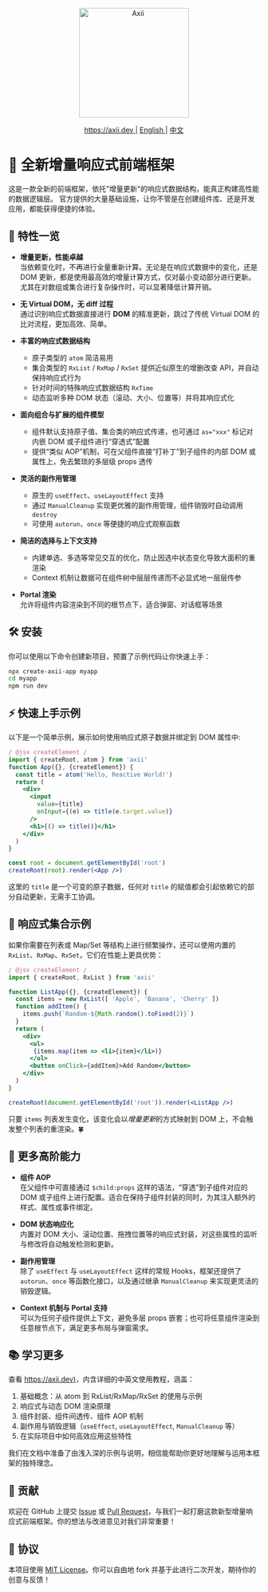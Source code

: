 <p align="center">
  <img src="https://axii.dev/logos/axii-logo-bg-black.svg" height="220" alt="Axii" />
</p>

<p align="center">
  <a href="https://axii.dev">
    https://axii.dev
  </a>
  <span>|</span>
  <a href="https://github.com/axiijs/axii/blob/main/README.md">
    English
  </a>
  <span>|</span>
  <a href="https://github.com/axiijs/axii/blob/main/README-zh_CN.md">
    中文
  </a>
</p>

# 🚀 全新增量响应式前端框架

这是一款全新的前端框架，依托"增量更新"的响应式数据结构，能真正构建高性能的数据逻辑层。
官方提供的大量基础设施，让你不管是在创建组件库、还是开发应用，都能获得便捷的体验。

## 🌟 特性一览

- **增量更新，性能卓越**  
  当依赖变化时，不再进行全量重新计算。无论是在响应式数据中的变化，还是 DOM 更新，都是使用最高效的增量计算方式，仅对最小变动部分进行更新。尤其在对数组或集合进行复杂操作时，可以显著降低计算开销。

- **无 Virtual DOM，无 diff 过程**  
  通过识别响应式数据直接进行 **DOM** 的精准更新，跳过了传统 Virtual DOM 的比对流程，更加高效、简单。

- **丰富的响应式数据结构**  
  - 原子类型的 `atom` 简洁易用  
  - 集合类型的 `RxList` / `RxMap` / `RxSet` 提供近似原生的增删改查 API，并自动保持响应式行为  
  - 针对时间的特殊响应式数据结构 `RxTime`  
  - 动态监听多种 DOM 状态（滚动、大小、位置等）并将其响应式化

- **面向组合与扩展的组件模型**  
  - 组件默认支持原子值、集合类的响应式传递，也可通过 `as="xxx"` 标记对内嵌 DOM 或子组件进行“穿透式”配置  
  - 提供“类似 AOP”机制，可在父组件直接“打补丁”到子组件的内部 DOM 或属性上，免去繁琐的多层级 props 透传

- **灵活的副作用管理**  
  - 原生的 `useEffect`、`useLayoutEffect` 支持  
  - 通过 `ManualCleanup` 实现更优雅的副作用管理，组件销毁时自动调用 `destroy`  
  - 可使用 `autorun`、`once` 等便捷的响应式观察函数

- **简洁的选择与上下文支持**  
  - 内建单选、多选等常见交互的优化，防止因选中状态变化导致大面积的重渲染  
  - Context 机制让数据可在组件树中层层传递而不必显式地一层层传参

- **Portal 渲染**  
  允许将组件内容渲染到不同的根节点下，适合弹窗、对话框等场景

## 🛠 安装

你可以使用以下命令创建新项目，预置了示例代码让你快速上手：

```bash
npx create-axii-app myapp
cd myapp
npm run dev
```

## ⚡ 快速上手示例

以下是一个简单示例，展示如何使用响应式原子数据并绑定到 DOM 属性中:
```jsx
/ @jsx createElement /
import { createRoot, atom } from 'axii'
function App({}, {createElement}) {
  const title = atom('Hello, Reactive World!')
  return (
    <div>
      <input
        value={title}
        onInput={(e) => title(e.target.value)}
      />
      <h1>{() => title()}</h1>
    </div>
  )
}

const root = document.getElementById('root')
createRoot(root).render(<App />)
```
这里的 `title` 是一个可变的原子数据，任何对 `title` 的赋值都会引起依赖它的部分自动更新，无需手工协调。

## 🍃 响应式集合示例

如果你需要在列表或 Map/Set 等结构上进行频繁操作，还可以使用内置的 `RxList`、`RxMap`、`RxSet`，它们在性能上更具优势：

```jsx
/ @jsx createElement /
import { createRoot, RxList } from 'axii'

function ListApp({}, {createElement}) {
  const items = new RxList([ 'Apple', 'Banana', 'Cherry' ])
  function addItem() {
    items.push(`Random-${Math.random().toFixed(2)}`)
  }
  return (
    <div>
      <ul>
       {items.map(item => <li>{item}</li>)}
      </ul>
      <button onClick={addItem}>Add Random</button>
    </div>
  )
}

createRoot(document.getElementById('root')).render(<ListApp />)
```


只要 `items` 列表发生变化，该变化会以*增量更新*的方式映射到 DOM 上，不会触发整个列表的重渲染。🍀

## 🔬 更多高阶能力

- **组件 AOP**  
  在父组件中可直接通过 `$child:props` 这样的语法，“穿透”到子组件对应的 DOM 或子组件上进行配置。适合在保持子组件封装的同时，为其注入额外的样式、属性或事件绑定。

- **DOM 状态响应化**  
  内置对 DOM 大小、滚动位置、拖拽位置等的响应式封装，对这些属性的监听与修改将自动触发检测和更新。

- **副作用管理**  
  除了 `useEffect` 与 `useLayoutEffect` 这样的常规 Hooks，框架还提供了 `autorun`、`once` 等函数化接口，以及通过继承 `ManualCleanup` 来实现更灵活的销毁逻辑。

- **Context 机制与 Portal 支持**  
  可以为任何子组件提供上下文，避免多层 props 嵌套；也可将任意组件渲染到任意根节点下，满足更多布局与弹窗需求。

## 📚 学习更多

查看 [https://axii.dev)](https://axii.dev)，内含详细的中英文使用教程，涵盖：

1. 基础概念：从 atom 到 RxList/RxMap/RxSet 的使用与示例
2. 响应式与动态 DOM 渲染原理
3. 组件封装、组件间透传、组件 AOP 机制
4. 副作用与销毁逻辑（`useEffect`, `useLayoutEffect`, `ManualCleanup` 等）
5. 在实际项目中如何高效应用这些特性

我们在文档中准备了由浅入深的示例与说明，相信能帮助你更好地理解与运用本框架的独特理念。

## 🤝 贡献

欢迎在 GitHub 上提交 [Issue](https://github.com/axiijs/axii/issues) 或 [Pull Request](https://github.com/axiijs/axii/pulls)，与我们一起打磨这款新型增量响应式前端框架。你的想法与改进意见对我们非常重要！

## 📄 协议

本项目使用 [MIT License](./LICENSE)。你可以自由地 fork 并基于此进行二次开发，期待你的创意与反馈！
